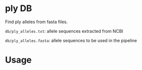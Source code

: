 # ply DB

Find ply alleles from fasta files.

``db/ply_alleles.txt``: allele sequences extracted from NCBI

``db/ply_alleles.fasta``: allele sequences to be used in the pipeline

# Usage

